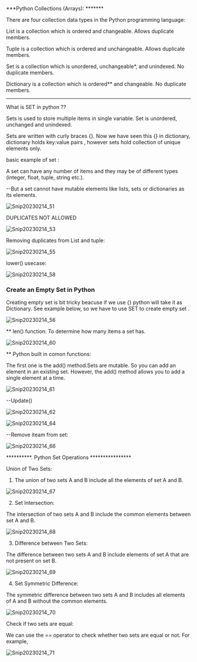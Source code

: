***Python Collections (Arrays): *******

There are four collection data types in the Python programming language:

List is a collection which is ordered and changeable. Allows duplicate members.

Tuple is a collection which is ordered and unchangeable. Allows duplicate members.

Set is a collection which is unordered, unchangeable*, and unindexed. No duplicate members.

Dictionary is a collection which is ordered** and changeable. No duplicate members.


*************************************************************************************************************************************


What is SET in python ??

Sets is used to store multiple items in single variable.
Set is unordered, unchanged and unindexed.


Sets are written with curly braces {}. Now we have seen this {} in dictionary, dictionary holds key:value pairs , however sets hold collection of unique elements only.


basic example of set :

 A set can have any number of items and they may be of different types (integer, float, tuple, string etc.).
 
 --But a set cannot have mutable elements like lists, sets or dictionaries as its elements.
 
 ![Snip20230214_51](https://user-images.githubusercontent.com/93876736/218708307-f7c0bd79-c296-417f-a08e-abaa858a70da.png)
 
 
 DUPLICATES NOT ALLOWED
 
 ![Snip20230214_53](https://user-images.githubusercontent.com/93876736/218711292-28fca05b-1bfe-49a1-939e-5c072eaddb0b.png)
 
 Removing duplicates from List and tuple:

![Snip20230214_55](https://user-images.githubusercontent.com/93876736/218715854-c6830846-dec1-4366-a2a3-be66a94d3bfd.png)


lower() usecase:

![Snip20230214_58](https://user-images.githubusercontent.com/93876736/218730031-5d69ed0e-a73d-430d-9787-529576798ae9.png)






### Create an Empty Set in Python ##

Creating empty set is bit tricky beacuse if we use {} python will take it as Dictionary. See example below, so we have to use SET to create empty set .



![Snip20230214_56](https://user-images.githubusercontent.com/93876736/218719189-fa529306-db0e-4a38-a25c-bd4ebc1d7443.png)



** len() function: To determine how many items a set has.
   
   ![Snip20230214_60](https://user-images.githubusercontent.com/93876736/218730786-9011b3a3-6609-4bca-b460-4847be0a9282.png)
   
   
 
 ** Python built in comon functions:
 
 The first one is the add() method.Sets are mutable. 
 So you can add an element in an existing set. However, the add() method allows you to add a single element at a time.
 
 ![Snip20230214_61](https://user-images.githubusercontent.com/93876736/218733860-faef5ff0-cdb9-43d5-a5b2-8e4ea489cc27.png)
 
 
 
 --Update()

![Snip20230214_62](https://user-images.githubusercontent.com/93876736/218736130-cda3ce67-47c5-47a4-88a2-54f55854254e.png)

![Snip20230214_64](https://user-images.githubusercontent.com/93876736/218736866-33a8e052-a4de-44c5-ae7f-4a3803f7ea2d.png)

--Remove iteam from set:


![Snip20230214_66](https://user-images.githubusercontent.com/93876736/218740597-7a0f57b6-91f7-4450-b852-89e23fc129a6.png)




**********. Python Set Operations ****************

Union of Two Sets:

1) The union of two sets A and B include all the elements of set A and B.

![Snip20230214_67](https://user-images.githubusercontent.com/93876736/218743850-dd522a76-d950-45cf-b597-23b2bb860a01.png)


2) Set Intersection:

The intersection of two sets A and B include the common elements between set A and B.

![Snip20230214_68](https://user-images.githubusercontent.com/93876736/218744386-c863c495-4789-4f34-a797-3ea919ea4824.png)


3) Difference between Two Sets:

The difference between two sets A and B include elements of set A that are not present on set B.

![Snip20230214_69](https://user-images.githubusercontent.com/93876736/218745755-8b0d8679-4d46-452b-88fb-2d2e45aff491.png)



4) Set Symmetric Difference:

The symmetric difference between two sets A and B includes all elements of A and B without the common elements.

![Snip20230214_70](https://user-images.githubusercontent.com/93876736/218746323-c1bb6253-88e1-483a-818e-18bcb20f666e.png)


Check if two sets are equal:

We can use the == operator to check whether two sets are equal or not. For example,

![Snip20230214_71](https://user-images.githubusercontent.com/93876736/218749252-52d6779b-d0c9-41b1-bf20-5ee95d3f92a7.png)



 
 
 


